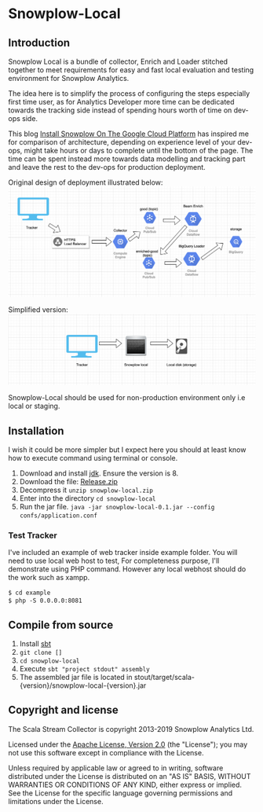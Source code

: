 # Snowplow-Local

## Introduction
Snowplow Local is a bundle of collector, Enrich and Loader stitched together to meet requirements 
for easy and fast local evaluation and testing environment for Snowplow Analytics. 

The idea here is to simplify the process of configuring the steps especially first time user, as for Analytics Developer 
more time can be dedicated towards the tracking side instead of spending hours worth of time on dev-ops side.

This blog [Install Snowplow On The Google Cloud Platform][simoahava] has inspired me for comparison of architecture, depending on experience level of your dev-ops, might take hours or days to complete until the bottom of the page. 
The time can be spent instead more towards data modelling and tracking part and leave the rest to the dev-ops for production deployment.

Original design of deployment illustrated below:
![alt text](res/gcs.png "GCS deployment")

Simplified version:
![alt text](res/local.png "Local deployment")

Snowplow-Local should be used for non-production environment only i.e local or staging.

## Installation

I wish it could be more simpler but I expect here you should at least know how to execute command using terminal or console.

1. Download and install [jdk]. Ensure the version is 8.
2. Download the file: [Release.zip][zip]
3. Decompress it `unzip snowplow-local.zip`
4. Enter into the directory `cd snowplow-local`
5. Run the jar file. `java -jar snowplow-local-0.1.jar --config confs/application.conf`

### Test Tracker

I've included an example of web tracker inside example folder. You will need to use local web host to test, 
For completeness purpose, I'll demonstrate using PHP command. However any local webhost should do the work such as xampp.

```$bash
$ cd example
$ php -S 0.0.0.0:8081
```


## Compile from source

1. Install [sbt]
2. `git clone []`
3. `cd snowplow-local`
4. Execute `sbt "project stdout" assembly`
5. The assembled jar file is located in stout/target/scala-{version}/snowplow-local-{version}.jar



## Copyright and license

The Scala Stream Collector is copyright 2013-2019 Snowplow Analytics Ltd.

Licensed under the [Apache License, Version 2.0][license] (the "License");
you may not use this software except in compliance with the License.

Unless required by applicable law or agreed to in writing, software
distributed under the License is distributed on an "AS IS" BASIS,
WITHOUT WARRANTIES OR CONDITIONS OF ANY KIND, either express or implied.
See the License for the specific language governing permissions and
limitations under the License.

[zip]: https://github.com/mahadirz/snowplow-local/releases/download/v.0.1/snowplow-local.zip
[simoahava]: https://www.simoahava.com/analytics/install-snowplow-on-the-google-cloud-platform/
[snowplow]: http://snowplowanalytics.com
[jdk]: https://www.oracle.com/technetwork/java/javase/downloads/jdk8-downloads-2133151.html
[sbt]:https://www.scala-sbt.org/
[thrift]: http://thrift.apache.org
[kinesis]: http://aws.amazon.com/kinesis
[akka-http]: http://doc.akka.io/docs/akka-http/current/scala/http/introduction.html
[nsq]: http://nsq.io/

[techdocs-image]: https://d3i6fms1cm1j0i.cloudfront.net/github/images/techdocs.png
[setup-image]: https://d3i6fms1cm1j0i.cloudfront.net/github/images/setup.png
[roadmap-image]: https://d3i6fms1cm1j0i.cloudfront.net/github/images/roadmap.png
[contributing-image]: https://d3i6fms1cm1j0i.cloudfront.net/github/images/contributing.png

[techdocs]: https://github.com/snowplow/snowplow/wiki/Scala-Stream-collector
[setup]: https://github.com/snowplow/snowplow/wiki/Setting-up-the-Scala-Stream-collector
[roadmap]: https://github.com/snowplow/snowplow/wiki/Scala-Stream-collector-roadmap
[contributing]: https://github.com/snowplow/snowplow/wiki/Scala-Stream-collector-contributing

[license]: http://www.apache.org/licenses/LICENSE-2.0
